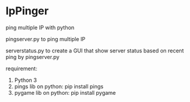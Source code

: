 # IpPinger
ping multiple IP with python

pingserver.py to ping multiple IP

serverstatus.py to create a GUI that show server status based on recent ping by pingserver.py

requirement:
1. Python 3
2. pings lib on python: pip install pings
3. pygame lib on python: pip install pygame
